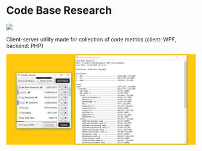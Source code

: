 # Code Base Research

![](src/CodeBase.Client/Resources/CodeBaseLogo.ico) 

Client-server utility made for collection of code metrics (client: WPF, backend: PHP)

![GUI](.media/Demo.jpg) 
